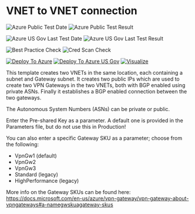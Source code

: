 # VNET to VNET connection

![Azure Public Test Date](https://azurequickstartsservice.blob.core.windows.net/badges/201-vnet-to-vnet-bgp/PublicLastTestDate.svg)
![Azure Public Test Result](https://azurequickstartsservice.blob.core.windows.net/badges/201-vnet-to-vnet-bgp/PublicDeployment.svg)

![Azure US Gov Last Test Date](https://azurequickstartsservice.blob.core.windows.net/badges/201-vnet-to-vnet-bgp/FairfaxLastTestDate.svg)
![Azure US Gov Last Test Result](https://azurequickstartsservice.blob.core.windows.net/badges/201-vnet-to-vnet-bgp/FairfaxDeployment.svg)

![Best Practice Check](https://azurequickstartsservice.blob.core.windows.net/badges/201-vnet-to-vnet-bgp/BestPracticeResult.svg)
![Cred Scan Check](https://azurequickstartsservice.blob.core.windows.net/badges/201-vnet-to-vnet-bgp/CredScanResult.svg)

[![Deploy To Azure](https://raw.githubusercontent.com/fathym-it/azure-quickstart-templates/master/1-CONTRIBUTION-GUIDE/images/deploytoazure.svg?sanitize=true)](https://portal.azure.com/#create/Microsoft.Template/uri/https%3A%2F%2Fraw.githubusercontent.com%2Ffathym-it%2Fazure-quickstart-templates%2Fmaster%2F201-vnet-to-vnet-bgp%2Fazuredeploy.json)
[![Deploy To Azure US Gov](https://raw.githubusercontent.com/fathym-it/azure-quickstart-templates/master/1-CONTRIBUTION-GUIDE/images/deploytoazuregov.svg?sanitize=true)](https://portal.azure.us/#create/Microsoft.Template/uri/https%3A%2F%2Fraw.githubusercontent.com%2Ffathym-it%2Fazure-quickstart-templates%2Fmaster%2F201-vnet-to-vnet-bgp%2Fazuredeploy.json)
[![Visualize](https://raw.githubusercontent.com/fathym-it/azure-quickstart-templates/master/1-CONTRIBUTION-GUIDE/images/visualizebutton.svg?sanitize=true)](http://armviz.io/#/?load=https%3A%2F%2Fraw.githubusercontent.com%2Ffathym-it%2Fazure-quickstart-templates%2Fmaster%2F201-vnet-to-vnet-bgp%2Fazuredeploy.json)

This template creates two VNETs in the same location, each containing a subnet and Gateway subnet. It creates two public IPs which are used to create two VPN Gateways in the two VNETs, both with BGP enabled using private ASNs. Finally it establishes a BGP enabled connection between the two gateways.

The Autonomous System Numbers (ASNs) can be private or public.

Enter the Pre-shared Key as a parameter. A default one is provided in the Parameters file, but do not use this in Production!

You can also enter a specific Gateway SKU as a parameter; choose from the following:
* VpnGw1 (default)
* VpnGw2
* VpnGw3
* Standard (legacy)
* HighPerformance (legacy)

More info on the Gateway SKUs can be found here: https://docs.microsoft.com/en-us/azure/vpn-gateway/vpn-gateway-about-vpngateways#a-namegwskuagateway-skus


